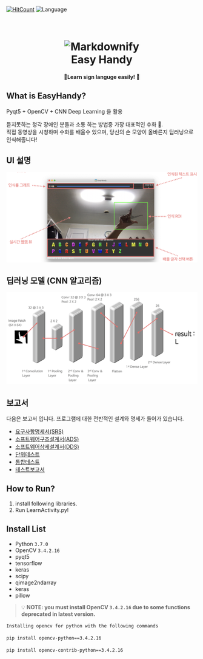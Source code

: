 [![HitCount](http://hits.dwyl.io/chrisais9/chrisais9/EasyHandy.svg)](http://hits.dwyl.io/chrisais9/chrisais9/EasyHandy)
![Language](https://img.shields.io/badge/language-Python-blue)
<h1 align="center">
  <br>
  <img src="https://is3-ssl.mzstatic.com/image/thumb/Purple113/v4/7e/ef/16/7eef161f-1ccf-f6e7-f20f-836ace2b1081/pr_source.png/320x0w.png" alt="Markdownify" width="200"></a>
  <br>
  Easy Handy
  <br>
</h1>

<h4 align="center">🎰Learn sign languge easily! 🚀</h4>



## What is EasyHandy?
Pyqt5 + OpenCV + CNN Deep Learning 을 활용  
  
듣지못하는 청각 장애인 분들과 소통 하는 방법중 가장 대표적인 수화 🤙.  
직접 동영상을 시청하며 수화를 배울수 있으며, 당신의 손 모양이 올바른지 딥러닝으로 인식해줍니다!

## UI 설명
![](img/ui.png)

## 딥러닝 모델 (CNN 알고리즘)
![](img/cnn.png)

## 보고서
다음은 보고서 입니다. 프로그램에 대한 전반적인 설계와 명세가 들어가 있습니다.

- [요구사항명세서(SRS)](보고서/요구사항명세서(SRS).md)
- [소프트웨어구조설계서(ADS)](보고서/소프트웨어구조설계서(ADS).md)
- [소프트웨어상세설계서(DDS)](보고서/소프트웨어상세설계서(DDS).md)
- [단위테스트](보고서/단위테스트.md)
- [통합테스트](보고서/통합테스트.md)
- [테스트보고서](보고서/테스트보고서.md)

## How to Run?

1. install following libraries.
2. Run LearnActivity.py!

## Install List

- Python `3.7.0`
- OpenCV `3.4.2.16`
- pyqt5
- tensorflow
- keras
- scipy
- qimage2ndarray
- keras
- pillow

> 💡 **NOTE: you must install OpenCV `3.4.2.16` due to some functions deprecated in latest version.**
  ```
  Installing opencv for python with the following commands

  pip install opencv-python==3.4.2.16

  pip install opencv-contrib-python==3.4.2.16
  ```


